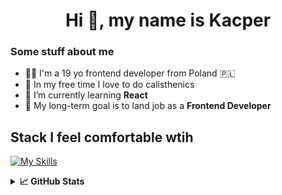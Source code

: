 <h1 align="center">Hi 👋, my name is Kacper</h1>
<h3 align="left">Some stuff about me </h3>
 
- 👨‍💻 I'm a 19 yo frontend developer from Poland 🇵🇱
- 💪 In my free time I love to do calisthenics
- 🌱 I’m currently learning **React**
- 🤩 My long-term goal is to land job as a **Frontend Developer**
  
## Stack I feel comfortable wtih
[![My Skills](https://skillicons.dev/icons?i=html,css,sass,js,react,ts,git)](https://skillicons.dev)


<details> <summary> <b>📈 GitHub Stats </b> </summary
 
[![GitHub Streak](https://streak-stats.demolab.com?user=cybulskikacper&theme=tokyonight)](https://git.io/streak-stats)


 </details>
 
 
 
 
 


